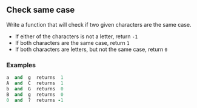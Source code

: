 
## Check same case

Write a function that will check if two given characters are the same case.

-   If either of the characters is not a letter, return  `-1`
-   If both characters are the same case, return  `1`
-   If both characters are letters, but not the same case, return  `0`

### Examples
```ruby
a  and  g  returns  1
A  and  C  returns  1
b  and  G  returns  0
B  and  g  returns  0
0  and  ?  returns -1
```